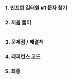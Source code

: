 ### 1.  인프런 김태원 #1 문자 찾기

### 2. 처음 풀이

``` java

```

### 3. 문제점 / 해결책

### 4. 레퍼런스 코드

### 5. 최종


<!--stackedit_data:
eyJoaXN0b3J5IjpbLTE0Nzk5MDI4NzddfQ==
-->